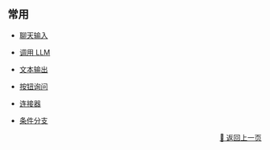 ## 常用

- [聊天输入](./user_chat-zh_CN.md)

- [调用 LLM](./call_llm-zh_CN.md)

- [文本输出](./output-zh_CN.md)

- [按钮询问](./query_confirm-zh_CN.md)

- [连接器](./connector-zh_CN.md)

- [条件分支](./branch-zh_CN.md)

<!-- 
- [代码片段]()

- [调用 AI-Agent]()  

- [注释]() 

code_seg
call_ai_agent
note

-->


<p align="right" >
  <a href="../../components/index-zh_CN.md">
    🔗 返回上一页
  </a>
</p>
